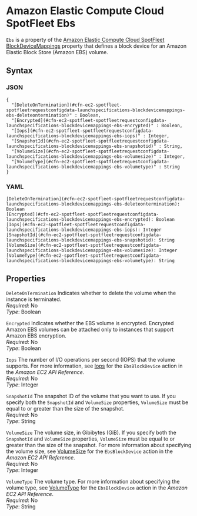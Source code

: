 # Amazon Elastic Compute Cloud SpotFleet Ebs<a name="aws-properties-ec2-spotfleet-spotfleetrequestconfigdata-launchspecifications-blockdevicemappings-ebs"></a>

`Ebs` is a property of the [Amazon Elastic Compute Cloud SpotFleet BlockDeviceMappings](aws-properties-ec2-spotfleet-spotfleetrequestconfigdata-launchspecifications-blockdevicemappings.md) property that defines a block device for an Amazon Elastic Block Store \(Amazon EBS\) volume\.

## Syntax<a name="w4ab1c21c10d102d118c34b5"></a>

### JSON<a name="aws-properties-ec2-spotfleet-spotfleetrequestconfigdata-launchspecifications-blockdevicemappings-ebs-syntax.json"></a>

```
{
  "[DeleteOnTermination](#cfn-ec2-spotfleet-spotfleetrequestconfigdata-launchspecifications-blockdevicemappings-ebs-deleteontermination)" : Boolean,
  "[Encrypted](#cfn-ec2-spotfleet-spotfleetrequestconfigdata-launchspecifications-blockdevicemappings-ebs-encrypted)" : Boolean,
  "[Iops](#cfn-ec2-spotfleet-spotfleetrequestconfigdata-launchspecifications-blockdevicemappings-ebs-iops)" : Integer,
  "[SnapshotId](#cfn-ec2-spotfleet-spotfleetrequestconfigdata-launchspecifications-blockdevicemappings-ebs-snapshotid)" : String,
  "[VolumeSize](#cfn-ec2-spotfleet-spotfleetrequestconfigdata-launchspecifications-blockdevicemappings-ebs-volumesize)" : Integer,
  "[VolumeType](#cfn-ec2-spotfleet-spotfleetrequestconfigdata-launchspecifications-blockdevicemappings-ebs-volumetype)" : String
}
```

### YAML<a name="aws-properties-ec2-spotfleet-spotfleetrequestconfigdata-launchspecifications-blockdevicemappings-ebs-syntax.yaml"></a>

```
[DeleteOnTermination](#cfn-ec2-spotfleet-spotfleetrequestconfigdata-launchspecifications-blockdevicemappings-ebs-deleteontermination): Boolean
[Encrypted](#cfn-ec2-spotfleet-spotfleetrequestconfigdata-launchspecifications-blockdevicemappings-ebs-encrypted): Boolean
[Iops](#cfn-ec2-spotfleet-spotfleetrequestconfigdata-launchspecifications-blockdevicemappings-ebs-iops): Integer
[SnapshotId](#cfn-ec2-spotfleet-spotfleetrequestconfigdata-launchspecifications-blockdevicemappings-ebs-snapshotid): String
[VolumeSize](#cfn-ec2-spotfleet-spotfleetrequestconfigdata-launchspecifications-blockdevicemappings-ebs-volumesize): Integer
[VolumeType](#cfn-ec2-spotfleet-spotfleetrequestconfigdata-launchspecifications-blockdevicemappings-ebs-volumetype): String
```

## Properties<a name="w4ab1c21c10d102d118c34b7"></a>

`DeleteOnTermination`  <a name="cfn-ec2-spotfleet-spotfleetrequestconfigdata-launchspecifications-blockdevicemappings-ebs-deleteontermination"></a>
Indicates whether to delete the volume when the instance is terminated\.  
*Required*: No  
*Type*: Boolean

`Encrypted`  <a name="cfn-ec2-spotfleet-spotfleetrequestconfigdata-launchspecifications-blockdevicemappings-ebs-encrypted"></a>
Indicates whether the EBS volume is encrypted\. Encrypted Amazon EBS volumes can be attached only to instances that support Amazon EBS encryption\.  
*Required*: No  
*Type*: Boolean

`Iops`  <a name="cfn-ec2-spotfleet-spotfleetrequestconfigdata-launchspecifications-blockdevicemappings-ebs-iops"></a>
The number of I/O operations per second \(IOPS\) that the volume supports\. For more information, see [Iops](https://docs.aws.amazon.com/AWSEC2/latest/APIReference/API_EbsBlockDevice.html) for the `EbsBlockDevice` action in the *Amazon EC2 API Reference*\.  
*Required*: No  
*Type*: Integer

`SnapshotId`  <a name="cfn-ec2-spotfleet-spotfleetrequestconfigdata-launchspecifications-blockdevicemappings-ebs-snapshotid"></a>
The snapshot ID of the volume that you want to use\. If you specify both the `SnapshotId` and `VolumeSize` properties, `VolumeSize` must be equal to or greater than the size of the snapshot\.  
*Required*: No  
*Type*: String

`VolumeSize`  <a name="cfn-ec2-spotfleet-spotfleetrequestconfigdata-launchspecifications-blockdevicemappings-ebs-volumesize"></a>
The volume size, in Gibibytes \(GiB\)\. If you specify both the `SnapshotId` and `VolumeSize` properties, `VolumeSize` must be equal to or greater than the size of the snapshot\. For more information about specifying the volume size, see [VolumeSize](https://docs.aws.amazon.com/AWSEC2/latest/APIReference/API_EbsBlockDevice.html) for the `EbsBlockDevice` action in the *Amazon EC2 API Reference*\.  
*Required*: No  
*Type*: Integer

`VolumeType`  <a name="cfn-ec2-spotfleet-spotfleetrequestconfigdata-launchspecifications-blockdevicemappings-ebs-volumetype"></a>
The volume type\. For more information about specifying the volume type, see [VolumeType](https://docs.aws.amazon.com/AWSEC2/latest/APIReference/API_EbsBlockDevice.html) for the `EbsBlockDevice` action in the *Amazon EC2 API Reference*\.  
*Required*: No  
*Type*: String